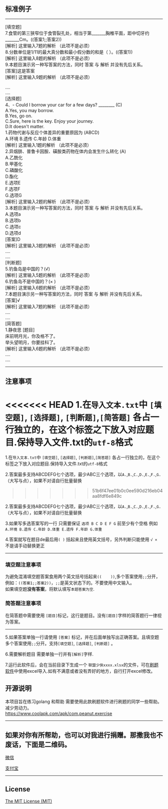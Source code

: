 ## 标准例子
---

[填空题]    
7.食管的第三狭窄位于食管裂孔处，相当于第_______胸椎平面，距中切牙约_______Cm。((答案1;;答案2))  
[解析] 这里输入7题的解析 （此项不是必须）   
8.分数单位是1/11的最大真分数和最小假分数的和是（    ）。((答案1))   
[解析] 这里输入8题的解析 （此项不是必须）     
9.本题目演示另一种写答案的方法，同时 答案 与 解析 并没有先后关系。    
[答案]这是答案    
[解析] 这里输入9题的解析 （此项不是必须）    

....    
....    
[选择题]    
4、- Could I borrow your car for a few days?  ________  (C)    
A.Yes, you may borrow.    
B.Yes, go on.    
C.Sure, here is the key. Enjoy your journey.    
D.It doesn't matter.    
1.药物代谢与反应个体差异的重要原因为 (ABCD)    
A.环境 B.遗传 C.年龄 D.体重     
[解析] 这里输入1题的解析 （此项不是必须）       
2.异烟肼、普鲁卡因胺、磺胺类药物在体内会发生什么转化 (A)    
A.乙酰化     
B.甲基化     
C.磷酸化    
D.酯化      
E.选项E    
F.选项F    
G.选项G    
[解析] 这里输入2题的解析 （此项不是必须）  
3.本题目演示另一种写答案的方法，同时 答案 与 解析 并没有先后关系。    
A.选项a    
B.选项b    
C.选项c    
D.选项d    
[答案]D    
[解析] 这里输入3题的解析 （此项不是必须）     
....    
....    
[判断题]      
5.钓鱼岛是中国的？(√)      
[解析] 这里输入5题的解析 （此项不是必须）     
6.钓鱼岛不是中国的？(× )       
[解析] 这里输入6题的解析 （此项不是必须）     
7.本题目演示另一种写答案的方法，同时 答案 与 解析 并没有先后关系。    
[答案]√    
[解析] 这里输入7题的解析 （此项不是必须）     
....     
....        
[简答题]     
1.静夜思          [题目]     
床前明月光，你及格不了。      
举头望明月，你要挂科了。     
[解析] 这里输入6题的解析 （此项不是必须）     
....     
....     

---

## 注意事项 
<<<<<<< HEAD
1.在`导入文本.txt`中 `[填空题]`,   `[选择题]`,  `[判断题]`,`[简答题]`  各占一行独立的，在这个标签之下放入对应题目.保持导入文件.txt的`utf-8`格式     
=======
1.在`导入文本.txt`中 `[填空题]`,   `[选择题]`,  `[判断题]`,`[简答题]`  各占一行独立的，在这个标签之下放入对应题目.保持导入文件.txt的`utf-8`格式    

2.答案最多支持ABCDEFG七个选项，最少ABC三个选项，以`A.`,`B.`,`C.`,`D.`,`E.`,`F.`,`G.`（大写与点），如果不对请自行批量替换    
>>>>>>> 51b6f47ee01b0c0ee590d216eb04aa8fdf6e849c

2.答案最多支持ABCDEFG七个选项，最少ABC三个选项，以`A.`,`B.`,`C.`,`D.`,`E.`,`F.`,`G.`（大写与点），如果不对请自行批量替换      

3.如果写多选答案写的一行 只需要保证 `选项 B C D E F G` 前至少有个空格 例如 `A.环境 B.遗传 C.年龄 D.体重 E.遗传 F.年龄 G.体重 `       

4.答案就写在题目de最后用`( )` 括起来且使用英文括号，另外判断只能使用 `√ × `不是请手动替换更正     
   
---
### 填空题注意事项    
为避免混淆填空题答案食用两个英文括号括起来`((    ))`,多个答案使用`;;`分开，例如：`((答案1;;答案2))`，`;;`是英文状态下的。不要使用中文输入。        
如果填空题**没有答案**，将默认填写`本题答案为空`.    

###  简答题注意事项    
在简答题中需要使用 `[题目]`标记，这行是题目。没有`[题目]`字样的简答题行一律视为答案。    

---
5.如果答案单独一行请使用  `[答案]`  标记，并在后面单独写出正确答案。且填空题多个答案使用`;;`分开。支持`[填空题]`,   `[选择题]`,  `[判断题]` 。    

6.需要解析题目 需要单独一行并有`[解析]`字样.

7.运行此软件后，会在当前目录下生成一个 `联盟少侠xxxx.xlsx`的文件，可在[刷题软件](https://www.coolapk.com/apk/com.peanut.exercise)中使用excel导入.如有不满意或者没有弄好的地方，自行打开excel修改。    
## 开源说明

本项目旨在练习golang 和帮助 需要使用此款刷题软件进行刷题的同学一些帮助。减少劳动力。    
https://www.coolapk.com/apk/com.peanut.exercise    

---
## 如果对你有所帮助，也可以对我进行捐赠。那撒我也不废话，下面是二维码。
[微信](https://gitee.com/shaoxia1991/Blog/raw/master/me/%E5%BE%AE%E4%BF%A1%E6%94%B6%E6%AC%BE.png)  

[支付宝](https://gitee.com/shaoxia1991/Blog/raw/master/me/%E6%94%AF%E4%BB%98%E5%AE%9D%E6%94%B6%E6%AC%BE.jpg)  

---

## License

[The MIT License (MIT)](https://raw.githubusercontent.com/user1121114685/google_to_wechat/master/LICENSE)

